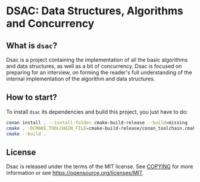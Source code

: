 DSAC: Data Structures, Algorithms and Concurrency
=================================================

What is `dsac`?
---------------

Dsac is a project containing the implementation of all the basic algorithms and data structures, as well as a bit of
concurrency. Dsac is focused on preparing for an interview, on forming the reader's full understanding of the internal
implementation of the algorithm and data structures.

How to start?
-------------

To install `dsac` its dependencies and build this project, you just have to do: 
```bash
conan install . --install-folder cmake-build-release --build=missing
cmake . -DCMAKE_TOOLCHAIN_FILE=cmake-build-release/conan_toolchain.cmake
cmake --build .
```

License
-------

Dsac is released under the terms of the MIT license. See [COPYING](COPYING) for more
information or see https://opensource.org/licenses/MIT.